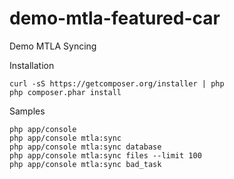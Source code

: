 demo-mtla-featured-car
===================

Demo MTLA Syncing

Installation

`curl -sS https://getcomposer.org/installer | php`  
`php composer.phar install`  

Samples

`php app/console`  
`php app/console mtla:sync`  
`php app/console mtla:sync database`  
`php app/console mtla:sync files --limit 100`  
`php app/console mtla:sync bad_task`  
